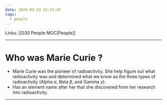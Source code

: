 ```yaml
---
date: 2024-03-23 22:51:45
tags:
  - people
---
```

Links: [[030 People MOC|People]]

---
# Who was Marie Curie ?
- Marie Curie was the pioneer of radioactivity. She help figure out what radioactivity was and determined what we know as the three types of radioactivity (Alpha $\alpha$, Beta $\beta$, and Gamma $\gamma$).
- Has an element name after her that she discovered from her research into radioactivity.


---
